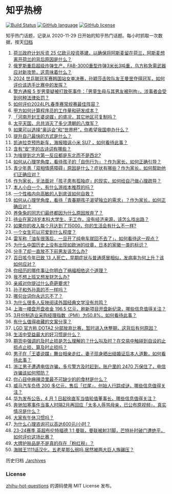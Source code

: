 # 知乎热榜
[![Build Status](https://github.com/ToWeLong/zhihu-hot-questions/workflows/CI/badge.svg)](https://github.com/ToWeLong/zhihu-hot-questions/actions)
[![GitHub language](https://img.shields.io/badge/language-golang-orange.svg)](https://golang.org/)
[![GitHub license](https://img.shields.io/github/license/ToWeLong/zhihu-hot-questions)](https://github.com/ToWeLong/zhihu-hot-questions/blob/main/LICENSE)

知乎热门话题，记录从 2020-11-29 日开始的知乎热门话题。每小时抓取一次数据，按天[归档](./archives)

<!-- BEGIN -->

1. [荷兰政府计划斥资 25 亿欧元投资基建，以确保将阿斯麦留在荷兰，阿斯麦想离开荷兰的背后原因是什么？](https://www.zhihu.com/question/650721387)
1. [俄罗斯重启超级炸弹生产，FAB-3000重型炸弹3米长3吨重，乌方称急需武器应对新攻势，这意味着什么？](https://www.zhihu.com/question/650930138)
1. [2024 世乒联冠军赛韩国站女单决赛，孙颖莎击败队友王曼昱夺得冠军，如何评价该选手比赛中的发挥？](https://www.zhihu.com/question/651033947)
1. [警方通报 5 岁男童疑被打致死事件：「男童生母与其男友被刑拘」，涉事者会受到何种法律处罚？](https://www.zhihu.com/question/651025059)
1. [如何评价2024LPL春季赛常规赛最佳阵容？](https://www.zhihu.com/question/651025626)
1. [甲方如何计算程序员的工作量和研发成本？](https://www.zhihu.com/question/650167614)
1. [「河南开封王婆说媒」的盛况，其它地区可复制吗？](https://www.zhihu.com/question/650742330)
1. [太平天国，总共消灭了多少清朝的八旗军？](https://www.zhihu.com/question/649037562)
1. [如果可以选择“奥运会”和“世界杯”，你希望我国申办什么？](https://www.zhihu.com/question/649854866)
1. [提升自己最快的方式是什么？](https://www.zhihu.com/question/625462407)
1. [凯迪拉克预热新车，海报暗讽小米 SU7 ，如何看待此事？](https://www.zhihu.com/question/651039824)
1. [含有“安”字的古诗词有哪些？](https://www.zhihu.com/question/650931532)
1. [为啥提到北方第一反应都是东北而不是西北?](https://www.zhihu.com/question/435214752)
1. [如何从心理学角度，看待孩子的「自伤行为」？作为家长，如何正确引导？](https://www.zhihu.com/question/650473107)
1. [青少年患「双相情感障碍」原因是什么？症状有哪些？作为家长，如何帮助他们正确应对？](https://www.zhihu.com/question/650557477)
1. [作为家长，无法面对「孩子患有孤独症」的现实，如何给自己做心理疏导？](https://www.zhihu.com/question/650540357)
1. [本人小白一个，有什么游戏本推荐的吗？](https://www.zhihu.com/question/647537926)
1. [一个性格内向高敏的人到底该如何自救？](https://www.zhihu.com/question/650636167)
1. [如何从心理学角度，看待「青春期孩子渴望独立的需求」？作为家长，如何正确应对？](https://www.zhihu.com/question/649386657)
1. [养兔兔的同志们最终都因为什么原因放弃了？](https://www.zhihu.com/question/373587068)
1. [待业在家28岁本科大学生，无工作，没有经济来源，该怎么找出路？](https://www.zhihu.com/question/650638619)
1. [如果你的收入每个月达到了15000，你的生活会有什么不一样?](https://www.zhihu.com/question/644566801)
1. [一个女生可以可爱到什么程度？](https://www.zhihu.com/question/266586355)
1. [雷军称「油车很落后，一旦开了纯电车就回不去了」，如何看待这一观点？](https://www.zhihu.com/question/650684769)
1. [为什么中国历史上没有出现如欧洲的纹章，日本的家徽一类的标识？](https://www.zhihu.com/question/650666965)
1. [分手了却一直放不下前男友该怎么办?](https://www.zhihu.com/question/650633545)
1. [百日咳今年已致 13 人死亡，早期症状与普通感冒相似，发病率为何上升？该如何应对？](https://www.zhihu.com/question/650971595)
1. [你经历的哪件事让你明白了祸福相依这个道理？](https://www.zhihu.com/question/430458081)
1. [我不想上班又想发财怎么办?](https://www.zhihu.com/question/650794179)
1. [亲戚对你提过什么奇葩要求?](https://www.zhihu.com/question/610458084)
1. [孙子和外孙真的不一样吗？](https://www.zhihu.com/question/520600758)
1. [哪句台词你永远忘不了？](https://www.zhihu.com/question/38181067)
1. [为什么很多人反映阅读外国经典文学没有共鸣？](https://www.zhihu.com/question/650736497)
1. [上海一楼盘开盘收金 196.5 亿元，刷新项目开盘新纪录，哪些信息值得关注？](https://www.zhihu.com/question/650628886)
1. [3月份制造业采购经理指数（PMI）为50.8%，如何看待此事？](https://www.zhihu.com/question/650994566)
1. [有什么值得收藏的文案分享？](https://www.zhihu.com/question/650716570)
1. [LGD 官方称 DOTA2 分部放弃比赛，暂时进入休整期，这背后有何原因？](https://www.zhihu.com/question/650772189)
1. [生活中受益最大的好习惯是什么？](https://www.zhihu.com/question/291913952)
1. [期货中强调的及时止损是怎么理解的？什么叫及时？在交易中触碰到自设的止损点止损，算及时止损吗？](https://www.zhihu.com/question/650978970)
1. [男子在「王婆说媒」舞台相亲走红，妻子现身晒出结婚证后本人道歉，如何看待此事？](https://www.zhihu.com/question/651032003)
1. [浙江男子遭遇电信诈骗，多亏警方及时赶到，账户里的 2470 万保住了，电信诈骗该如何预防？](https://www.zhihu.com/question/650973649)
1. [你心目中麻辣烫里最不可缺少的的食材是什么？](https://www.zhihu.com/question/648723856)
1. [威马汽车负债 200 多亿元，售后「烂尾」，创始人行踪成谜，哪些信息值得关注？](https://www.zhihu.com/question/651044908)
1. [华为发布公告，4 月 1 日起徐直军当值轮值董事长，哪些信息值得关注？](https://www.zhihu.com/question/650745542)
1. [奔驰加塞事件当事人时隔2月再回应「太多人辱骂母亲，已公布原视频」，真实情况是什么？](https://www.zhihu.com/question/650972666)
1. [大家有午休习惯吗？](https://www.zhihu.com/question/650632585)
1. [为什么心理咨询可以高达600元/小时？](https://www.zhihu.com/question/492318587)
1. [23-24赛季 英超布伦特福德 1:1 曼联，曼联被射31脚，芒特补时破门遭绝平，如何评价这场比赛？](https://www.zhihu.com/question/650949379)
1. [大牌护肤品是不是真的存在「粉红税」？](https://www.zhihu.com/question/650293509)
1. [海贼王1111话汉化，五老星那么弱吗,居然被两大巨人族碾压？](https://www.zhihu.com/question/649700959)

<!-- END -->

历史归档 [./archives](./archives)


### License
[zhihu-hot-questions](https://github.com/towelong/zhihu-hot-questions) 的源码使用 MIT License 发布。